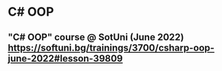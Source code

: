 # C# OOP


## "C# OOP" course @ SotUni (June 2022)  https://softuni.bg/trainings/3700/csharp-oop-june-2022#lesson-39809
